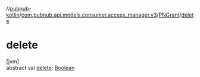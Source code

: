 //[pubnub-kotlin](../../../index.md)/[com.pubnub.api.models.consumer.access_manager.v3](../index.md)/[PNGrant](index.md)/[delete](delete.md)

# delete

[jvm]\
abstract val [delete](delete.md): [Boolean](https://kotlinlang.org/api/latest/jvm/stdlib/kotlin/-boolean/index.html)

